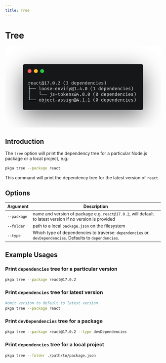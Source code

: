 ```yaml
---
title: Tree
---
```


# Tree

![Tree Screenshot](./tree.png "Tree Screenshot")

## Introduction

The `tree` option will print the dependency tree for a particular Node.js package or a local project, e.g.:

```bash
pkga tree --package react
```

This command will print the dependency tree for the latest version of `react`.

## Options

| Argument    | Description                                                                                               |
| ----------- | --------------------------------------------------------------------------------------------------------- |
| `--package` | name and version of package e.g. `react@17.0.2`, will default to latest version if no version is provided |
| `--folder`  | path to a local `package.json` on the filesystem                                                          |
| `--type`    | Which type of dependencies to traverse: `dependencies` or `devDependencies`. Defaults to `dependencies`.  |

## Example Usages

### Print `dependencies` tree for a particular version

```bash
pkga tree --package react@17.0.2
```

### Print `dependencies` tree for latest version

```bash
#omit version to default to latest version
pkga tree --package react
```

### Print `devDependencies` tree for a package

```bash
pkga tree --package react@17.0.2 --type devDependencies
```

### Print `dependencies` tree for a local project

```bash
pkga tree --folder ./path/to/package.json
```
